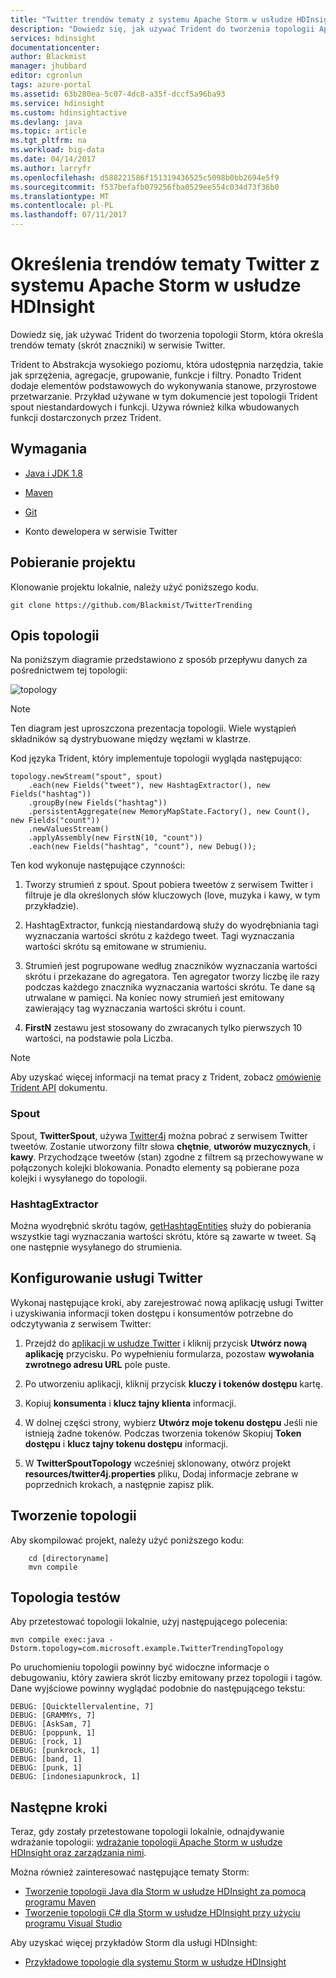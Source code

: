 ```yaml
---
title: "Twitter trendów tematy z systemu Apache Storm w usłudze HDInsight | Dokumentacja firmy Microsoft"
description: "Dowiedz się, jak używać Trident do tworzenia topologii Apache Storm, która określa tematy trendów w serwisie Twitter, w oparciu o hashtagów."
services: hdinsight
documentationcenter: 
author: Blackmist
manager: jhubbard
editor: cgronlun
tags: azure-portal
ms.assetid: 63b280ea-5c07-4dc8-a35f-dccf5a96ba93
ms.service: hdinsight
ms.custom: hdinsightactive
ms.devlang: java
ms.topic: article
ms.tgt_pltfrm: na
ms.workload: big-data
ms.date: 04/14/2017
ms.author: larryfr
ms.openlocfilehash: d588221586f151319436525c5098b0bb2694e5f9
ms.sourcegitcommit: f537befafb079256fba0529ee554c034d73f36b0
ms.translationtype: MT
ms.contentlocale: pl-PL
ms.lasthandoff: 07/11/2017
---
```

# <a name="determine-twitter-trending-topics-with-apache-storm-on-hdinsight"></a>Określenia trendów tematy Twitter z systemu Apache Storm w usłudze HDInsight

Dowiedz się, jak używać Trident do tworzenia topologii Storm, która określa trendów tematy (skrót znaczniki) w serwisie Twitter.

Trident to Abstrakcja wysokiego poziomu, która udostępnia narzędzia, takie jak sprzężenia, agregacje, grupowanie, funkcje i filtry. Ponadto Trident dodaje elementów podstawowych do wykonywania stanowe, przyrostowe przetwarzanie. Przykład używane w tym dokumencie jest topologii Trident spout niestandardowych i funkcji. Używa również kilka wbudowanych funkcji dostarczonych przez Trident.

## <a name="requirements"></a>Wymagania

* <a href="http://www.oracle.com/technetwork/java/javase/downloads/index.html" target="_blank">Java i JDK 1.8</a>

* <a href="http://maven.apache.org/what-is-maven.html" target="_blank">Maven</a>

* <a href="http://git-scm.com/" target="_blank">Git</a>

* Konto dewelopera w serwisie Twitter

## <a name="download-the-project"></a>Pobieranie projektu

Klonowanie projektu lokalnie, należy użyć poniższego kodu.

    git clone https://github.com/Blackmist/TwitterTrending

## <a name="understanding-the-topology"></a>Opis topologii

Na poniższym diagramie przedstawiono z sposób przepływu danych za pośrednictwem tej topologii:

![topology](./media/hdinsight-storm-twitter-trending/trident.png)

> [!NOTE]
> Ten diagram jest uproszczona prezentacja topologii. Wiele wystąpień składników są dystrybuowane między węzłami w klastrze.


Kod języka Trident, który implementuje topologii wygląda następująco:

    topology.newStream("spout", spout)
        .each(new Fields("tweet"), new HashtagExtractor(), new Fields("hashtag"))
        .groupBy(new Fields("hashtag"))
        .persistentAggregate(new MemoryMapState.Factory(), new Count(), new Fields("count"))
        .newValuesStream()
        .applyAssembly(new FirstN(10, "count"))
        .each(new Fields("hashtag", "count"), new Debug());

Ten kod wykonuje następujące czynności:

1. Tworzy strumień z spout. Spout pobiera tweetów z serwisem Twitter i filtruje je dla określonych słów kluczowych (love, muzyka i kawy, w tym przykładzie).

2. HashtagExtractor, funkcją niestandardową służy do wyodrębniania tagi wyznaczania wartości skrótu z każdego tweet. Tagi wyznaczania wartości skrótu są emitowane w strumieniu.

3. Strumień jest pogrupowane według znaczników wyznaczania wartości skrótu i przekazane do agregatora. Ten agregator tworzy liczbę ile razy podczas każdego znacznika wyznaczania wartości skrótu. Te dane są utrwalane w pamięci. Na koniec nowy strumień jest emitowany zawierający tag wyznaczania wartości skrótu i count.

4. **FirstN** zestawu jest stosowany do zwracanych tylko pierwszych 10 wartości, na podstawie pola Liczba.

> [!NOTE]
> Aby uzyskać więcej informacji na temat pracy z Trident, zobacz [omówienie Trident API](http://storm.apache.org/releases/current/Trident-API-Overview.html) dokumentu.

### <a name="the-spout"></a>Spout

Spout, **TwitterSpout**, używa [Twitter4j](http://twitter4j.org/en/) można pobrać z serwisem Twitter tweetów. Zostanie utworzony filtr słowa __chętnie__, **utworów muzycznych**, i **kawy**. Przychodzące tweetów (stan) zgodne z filtrem są przechowywane w połączonych kolejki blokowania. Ponadto elementy są pobierane poza kolejki i wysyłanego do topologii.

### <a name="the-hashtagextractor"></a>HashtagExtractor

Można wyodrębnić skrótu tagów, [getHashtagEntities](http://twitter4j.org/javadoc/twitter4j/EntitySupport.html#getHashtagEntities--) służy do pobierania wszystkie tagi wyznaczania wartości skrótu, które są zawarte w tweet. Są one następnie wysyłanego do strumienia.

## <a name="configure-twitter"></a>Konfigurowanie usługi Twitter

Wykonaj następujące kroki, aby zarejestrować nową aplikację usługi Twitter i uzyskiwania informacji token dostępu i konsumentów potrzebne do odczytywania z serwisem Twitter:

1. Przejdź do [aplikacji w usłudze Twitter](https://apps.twitter.com) i kliknij przycisk **Utwórz nową aplikację** przycisku. Po wypełnieniu formularza, pozostaw **wywołania zwrotnego adresu URL** pole puste.

2. Po utworzeniu aplikacji, kliknij przycisk **kluczy i tokenów dostępu** kartę.

3. Kopiuj **konsumenta** i **klucz tajny klienta** informacji.

4. W dolnej części strony, wybierz **Utwórz moje tokenu dostępu** Jeśli nie istnieją żadne tokenów. Podczas tworzenia tokenów Skopiuj **Token dostępu** i **klucz tajny tokenu dostępu** informacji.

5. W **TwitterSpoutTopology** wcześniej sklonowany, otwórz projekt **resources/twitter4j.properties** pliku, Dodaj informacje zebrane w poprzednich krokach, a następnie zapisz plik.

## <a name="build-the-topology"></a>Tworzenie topologii

Aby skompilować projekt, należy użyć poniższego kodu:

        cd [directoryname]
        mvn compile

## <a name="test-the-topology"></a>Topologia testów

Aby przetestować topologii lokalnie, użyj następującego polecenia:

    mvn compile exec:java -Dstorm.topology=com.microsoft.example.TwitterTrendingTopology

Po uruchomieniu topologii powinny być widoczne informacje o debugowaniu, który zawiera skrót liczby emitowany przez topologii i tagów. Dane wyjściowe powinny wyglądać podobnie do następującego tekstu:

    DEBUG: [Quicktellervalentine, 7]
    DEBUG: [GRAMMYs, 7]
    DEBUG: [AskSam, 7]
    DEBUG: [poppunk, 1]
    DEBUG: [rock, 1]
    DEBUG: [punkrock, 1]
    DEBUG: [band, 1]
    DEBUG: [punk, 1]
    DEBUG: [indonesiapunkrock, 1]

## <a name="next-steps"></a>Następne kroki

Teraz, gdy zostały przetestowane topologii lokalnie, odnajdywanie wdrażanie topologii: [wdrażanie topologii Apache Storm w usłudze HDInsight oraz zarządzania nimi](hdinsight-storm-deploy-monitor-topology.md).

Można również zainteresować następujące tematy Storm:

* [Tworzenie topologii Java dla Storm w usłudze HDInsight za pomocą programu Maven](hdinsight-storm-develop-java-topology.md)
* [Tworzenie topologii C# dla Storm w usłudze HDInsight przy użyciu programu Visual Studio](hdinsight-storm-develop-csharp-visual-studio-topology.md)

Aby uzyskać więcej przykładów Storm dla usługi HDInsight:

* [Przykładowe topologie dla systemu Storm w usłudze HDInsight](hdinsight-storm-example-topology.md)

